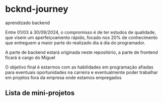 # bcknd-journey
aprendizado backend

Entre 01/03 à 30/09/2024, o compromisso é de ter estudos de qualidade, que visem um aperfeiçoamento rápido, focado nos 20% de conhecimento que entreguem a maior parte do realizado dia à dia do programador.

A parte de backend estará originada neste repositório, a parte de frontend ficará à cargo do Miguel

O objetivo final é estarmos com as habilidades em programação afiadas para eventuais oportunidades na carreira e eventualmente poder trabalhar em projetos fora da empresa onde estamos empregados

## Lista de mini-projetos


